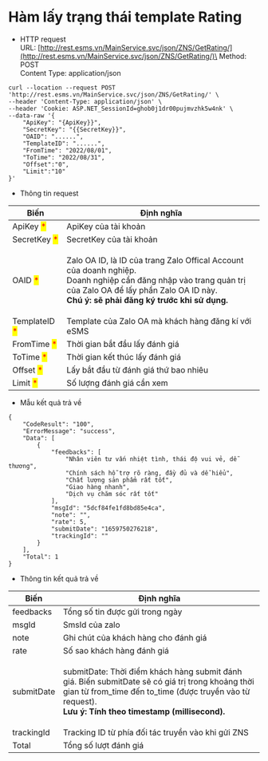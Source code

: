 # Hàm lấy trạng thái template Rating

* HTTP request \
  URL: [http://rest.esms.vn/MainService.svc/json/ZNS/GetRating/](http://rest.esms.vn/MainService.svc/json/ZNS/GetRating/)\
  Method: POST \
  Content Type: application/json

```
curl --location --request POST 'http://rest.esms.vn/MainService.svc/json/ZNS/GetRating/' \
--header 'Content-Type: application/json' \
--header 'Cookie: ASP.NET_SessionId=ghob0j1dr00pujmvzhk5w4nk' \
--data-raw '{
    "ApiKey": "{ApiKey}}",
    "SecretKey": "{{SecretKey}}",
    "OAID": "......",
    "TemplateID": "......",
    "FromTime": "2022/08/01",
    "ToTime": "2022/08/31",
    "Offset":"0",
    "Limit":"10"
}'
```

* Thông tin request

| Biến                                          | Định nghĩa                                                                                                                                                                                                                        |
| --------------------------------------------- | --------------------------------------------------------------------------------------------------------------------------------------------------------------------------------------------------------------------------------- |
| ApiKey  <mark style="color:red;">\*</mark>    | ApiKey của tài khoản                                                                                                                                                                                                              |
| SecretKey <mark style="color:red;">\*</mark>  | SecretKey của tài khoản                                                                                                                                                                                                           |
| OAID <mark style="color:red;">\*</mark>       | <p>Zalo OA ID, là ID của trang Zalo Offical Account của doanh nghiệp. <br>Doanh nghiệp cần đăng nhập vào trang quản trị của Zalo OA để lấy phần Zalo OA ID này.<br><strong>Chú ý: sẽ phải đăng ký trước khi sử dụng.</strong></p> |
| TemplateID <mark style="color:red;">\*</mark> | Template của Zalo OA mà khách hàng đăng kí với eSMS                                                                                                                                                                               |
| FromTime <mark style="color:red;">\*</mark>   | Thời gian bắt đầu lấy đánh giá                                                                                                                                                                                                    |
| ToTime <mark style="color:red;">\*</mark>     | Thời gian kết thúc lấy đánh giá                                                                                                                                                                                                   |
| Offset <mark style="color:red;">\*</mark>     | Lấy bắt đầu từ đánh giá thứ bao nhiêu                                                                                                                                                                                             |
| Limit <mark style="color:red;">\*</mark>      | Số lượng đánh giá cần xem                                                                                                                                                                                                         |

* Mẫu kết quả trả về

```
{
    "CodeResult": "100",
    "ErrorMessage": "success",
    "Data": [
        {
            "feedbacks": [
                "Nhân viên tư vấn nhiệt tình, thái độ vui vẻ, dễ thương",
                "Chính sách hỗ trợ rõ ràng, đầy đủ và dễ hiểu",
                "Chất lượng sản phẩm rất tốt",
                "Giao hàng nhanh",
                "Dịch vụ chăm sóc rất tốt"
            ],
            "msgId": "5dcf84fe1fd8bd85e4ca",
            "note": "",
            "rate": 5,
            "submitDate": "1659750276218",
            "trackingId": ""
        }
    ],
    "Total": 1
}    
```

* Thông tin kết quả trả về

| Biến       | Định nghĩa                                                                                                                                                                                                                          |
| ---------- | ----------------------------------------------------------------------------------------------------------------------------------------------------------------------------------------------------------------------------------- |
| feedbacks  | Tổng số tin được gửi trong ngày                                                                                                                                                                                                     |
| msgId      | SmsId của zalo                                                                                                                                                                                                                      |
| note       | Ghi chút của khách hàng cho đánh giá                                                                                                                                                                                                |
| rate       | Số sao khách hàng đánh giá                                                                                                                                                                                                          |
| submitDate | <p>submitDate: Thời điểm khách hàng submit đánh giá. Biến submitDate sẽ có giá trị trong khoảng thời gian từ from_time đến to_time (được truyền vào từ request). <br><strong>Lưu ý: Tính theo timestamp (millisecond).</strong></p> |
| trackingId | Tracking ID từ phía đối tác truyền vào khi gửi ZNS                                                                                                                                                                                  |
| Total      | Tổng số lượt đánh giá                                                                                                                                                                                                               |
